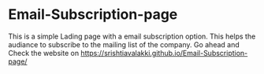 # Email-Subscription-page
This is a simple Lading page with a email subscription option. This helps the audiance to subscribe to the  mailing list of the company.
Go ahead and Check the website on https://srishtiavalakki.github.io/Email-Subscription-page/

